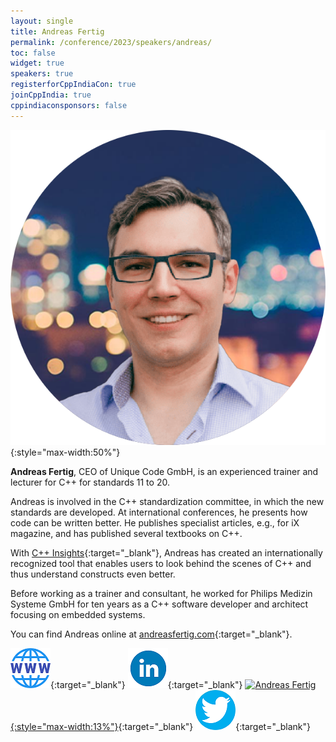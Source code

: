 ```yaml
---
layout: single
title: Andreas Fertig
permalink: /conference/2023/speakers/andreas/
toc: false
widget: true
speakers: true
registerforCppIndiaCon: true
joinCppIndia: true
cppindiaconsponsors: false
---
```

![Andreas Fertig](/conference/2023/graphics/speakers/andreas.png "Andreas Fertig"){:style="max-width:50%"}

**Andreas Fertig**, CEO of Unique Code GmbH, is an experienced trainer and lecturer for C++ for standards 11 to 20. 
 
Andreas is involved in the C++ standardization committee, in which the new standards are developed. At international conferences, he presents how code can be written better. He publishes specialist articles, e.g., for iX magazine, and has published several textbooks on C++. 
 
With [C++ Insights](https://cppinsights.io){:target="_blank"}, Andreas has created an internationally recognized tool that enables users to look behind the scenes of C++ and thus understand constructs even better. 
 
Before working as a trainer and consultant, he worked for Philips Medizin Systeme GmbH for ten years as a C++ software developer and architect focusing on embedded systems. 
 
You can find Andreas online at [andreasfertig.com](andreasfertig.com){:target="_blank"}.  

[![Andreas Fertig](/assets/images/www.png "Andreas Fertig")](https://andreasfertig.com/){:target="_blank"}
[![Andreas Fertig](/assets/images/linkedin.png "Andreas Fertig")](https://de.linkedin.com/in/andreasfertig){:target="_blank"}
[![Andreas Fertig](https://github.githubassets.com/images/modules/logos_page/GitHub-Mark.png "Andreas Fertig"){:style="max-width:13%"}](https://github.com/andreasfertig){:target="_blank"}
[![Andreas Fertig](/assets/images/twitter.png "Andreas Fertig")](https://twitter.com/Andreas__Fertig){:target="_blank"}
<pre>











































</pre>